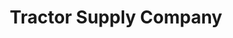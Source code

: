 ---
title: "Tractor Supply Company"
url: /monroe-township/tractor-supply-company/
shop: Dorfladen
---